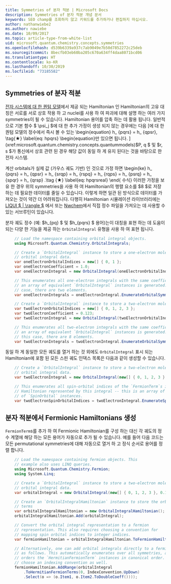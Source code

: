 ```yaml
---
title: Symmetries of 분자 적분 | Microsoft Docs
description: Symmetries of 분자 적분 개념 문서
keywords: SEO champ를 조회하지 않고 키워드를 추가하거나 편집하지 마십시오.
author: nathanwiebe2
ms.author: nawiebe
ms.date: 10/09/2017
ms.topic: article-type-from-white-list
uid: microsoft.quantum.chemistry.concepts.symmetries
ms.openlocfilehash: d539b6339a937c7ab9049e7b50d7852272c25deb
ms.sourcegitcommit: 8becfb03eb60ba205c670a634ff4daa8071bcd06
ms.translationtype: HT
ms.contentlocale: ko-KR
ms.lasthandoff: 10/30/2019
ms.locfileid: "73185582"
---
```

## <a name="symmetries-of-molecular-integrals"></a>Symmetries of 분자 적분

[전자 시스템에 대 한 퀀텀 모델](xref:microsoft.quantum.chemistry.concepts.quantummodels)에서 제공 되는 Hamiltonian 인 Hamiltonian의 고유 대칭은 서로를 서로 상호 작용 하 고 nuclei를 사용 하 여 파괴에 대해 설명 하는 여러 가지 symmetries이 될 수 있습니다. Hamiltonian 용어를 압축 하는 데 활용 됩니다.
일반적으로 기본 함수 $ \psi_j $에 대 한 추가 가정이 생성 되지 않는 경우에는 다음 [에 대 한 퀀텀 모델의 정수에서 즉시 볼 수 있는 \begin{equation} h_ {pqrs} = h_ {qpsr}, \tag{★} \label{eq: hpqrs} \begin{equation}만 있으면 됩니다. ](xref:microsoft.quantum.chemistry.concepts.quantummodels)$P, q $ 및 $r, s $가 통신에서 상호 관련 된 경우 해당 값이 동일 하 게 유지 된다는 것을 바탕으로 한 전자 시스템.

계산 orbitals가 실제 값 (가우스 궤도 기반) 인 것으로 가정 하면 \begin{ke} h_ {pqrs} = h_ {qpsr} = h_ {srqp} = h_ {rspq} = h_ {rqps} = h_ {psrq} = h_ {spqr} = h_ {qrsp} .\tag {★} \label{eq: hpqrsreal} \end{ 수식} 이러한 가정을 보유 한 경우 위의 symmetries을 사용 하 여 Hamiltonian의 행렬 요소를 $8 $로 저장 하는 데 필요한 데이터를 줄일 수 있습니다. 이렇게 하면 일관 된 방식으로 데이터를 가져오는 것이 약간 더 어려워집니다.
다행히 Hamiltonian 시뮬레이션 라이브러리에는 [LIQUI $ | \rangle $](https://www.microsoft.com/en-us/research/project/language-integrated-quantum-operations-liqui/) 에서 또는 [Nwchem](http://www.nwchem-sw.org/index.php/Main_Page)에서 직접 정수 파일을 가져오는 데 사용할 수 있는 서브루틴이 있습니다.

분자 궤도 정수 (예: $h\_{pq} $ 및 $h\_{pqrs} $ 용어)는이 대칭을 표현 하는 데 도움이 되는 다양 한 기능을 제공 하는 `OrbitalIntegral` 유형을 사용 하 여 표현 됩니다.
```csharp
    // Load the namespace containing orbital integral objects.
    using Microsoft.Quantum.Chemistry.OrbitalIntegrals;

    // Create a `OrbitalIntegral` instance to store a one-electron molecular 
    // orbital integral data.
    var oneElectronOrbitalIndices = new[] { 0, 1 };
    var oneElectronCoefficient = 1.0;
    var oneElectronIntegral = new OrbitalIntegral(oneElectronOrbitalIndices, oneElectronCoefficient);

    // This enumerates all one-electron integrals with the same coefficient --
    // an array of equivalent `OrbitalIntegral` instances is generated. In this
    // case, there are two elements.
    var oneElectronIntegrals = oneElectronIntegral.EnumerateOrbitalSymmetries();

    // Create a `OrbitalIntegral` instance to store a two-electron molecular orbital integral data.
    var twoElectronOrbitalIndices = new[] { 0, 1, 2, 3 };
    var twoElectronCoefficient = 0.123;
    var twoElectronIntegral = new OrbitalIntegral(twoElectronOrbitalIndices, twoElectronCoefficient);

    // This enumerates all two-electron integrals with the same coefficient -- 
    // an array of equivalent `OrbitalIntegral` instances is generated. In 
    // this case, there are 8 elements.
    var twoElectronIntegrals = twoElectronIntegral.EnumerateOrbitalSymmetries();
```

동일 하 게 동일한 모든 궤도를 열거 하는 것 외에도 `OrbitalIntegral` 표시 되는 Hamiltonian에 포함 된 모든 스핀 궤도 인덱스 목록은 다음과 같이 생성할 수 있습니다.
```csharp
    // Create a `OrbitalIntegral` instance to store a two-electron molecular
    // orbital integral data.
    var twoElectronIntegral = new OrbitalIntegral(new[] { 0, 1, 2, 3 }, 0.123);

    // This enumerates all spin-orbital indices of the `FermionTerm`s in the 
    // Hamiltonian represented by this integral -- this is an array of array 
    // of `SpinOrbital` instances.
    var twoElectronSpinOrbitalIndices = twoElectronIntegral.EnumerateSpinOrbitals();
```
## <a name="constructing-fermionic-hamiltonians-from-molecular-integrals"></a>분자 적분에서 Fermionic Hamiltonians 생성

`FermionTerm`s를 추가 하 여 Fermionic Hamiltonian를 구성 하는 대신 각 궤도의 정수 계열에 해당 하는 모든 용어가 자동으로 추가 될 수 있습니다.
예를 들어 다음 코드는 모든 permutational symmetries에 대해 자동으로 열거 하 고 정식 순서로 용어를 정렬 합니다. 
```csharp
    // Load the namespace containing fermion objects. This
    // example also uses LINQ queries.
    using Microsoft.Quantum.Chemistry.Fermion;
    using System.Linq;

    // Create a `OrbitalIntegral` instance to store a two-electron molecular 
    // orbital integral data.
    var orbitalIntegral = new OrbitalIntegral(new[] { 0, 1, 2, 3 }, 0.123);

    // Create an `OrbitalIntegralHamiltonian` instance to store the orbital integral
    // terms
    var orbitalIntegralHamiltonian = new OrbitalIntegralHamiltonian();
    orbitalIntegralHamiltonian.Add(orbitalIntegral);

    // Convert the orbital integral representation to a fermion
    // representation. This also requires choosing a convention for 
    // mapping spin orbital indices to integer indices.
    var fermionHamiltonian = orbitalIntegralHamiltonian.ToFermionHamiltonian(IndexConvention.UpDown);

    // Alternatively, one can add orbital integrals directly to a fermion Hamiltonian
    // as follows. This automatically enumerates over all symmetries, and then
    // orders the `HermitianFermionTerm` instances in canonical order. We will need to
    // choose an indexing convention as well.
    fermionHamiltonian.AddRange(orbitalIntegral
        .ToHermitianFermionTerms(0, IndexConvention.UpDown)
        .Select(o => (o.Item1, o.Item2.ToDoubleCoeff())));
```
